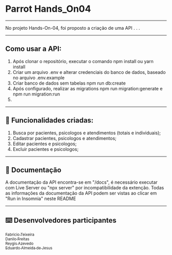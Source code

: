 # Parrot Hands_On04
---

No projeto Hands-On-04, foi proposto a criação de uma API . . .

---
## Como usar a API:
1. Após clonar o repositório, executar o comando npm install ou yarn install
2. Criar um arquivo .env e alterar credenciais do banco de dados, baseado no arquivo .env.example
3. Criar banco de dados sem tabelas npm run db:create
4. Após configurado, realizar as migrations npm run migration:generate e npm run migration:run
5. 
  
---
## :memo: Funcionalidades criadas: 

1. Busca por pacientes, psicologos e atendimentos (totais e individuais);
2. Cadastrar pacientes, psicologos e atendimentos;
3. Editar pacientes e psicologos;
4. Excluir pacientes e psicologos;

---


## :page_with_curl: Documentação

A documentação da API encontra-se em "/docs", é necessário executar com Live Server ou "npx server" por incompatibilidade da extenção.
Todas as informações da documentação da API podem ser vistas ao clicar em "Run in Insomnia" neste README    


---


## :keyboard: Desenvolvedores participantes

[<sub>Fabricio Teixeira</sub>](https://github.com/FabriciodSTeixeira)  
[<sub>Danilo Freitas</sub>](https://github.com/danilojpfreitas)  
[<sub>Reygis Azevedo</sub>](https://github.com/Reygis)  
[<sub>Eduardo Almeida de Jesus</sub>](https://github.com/)  
